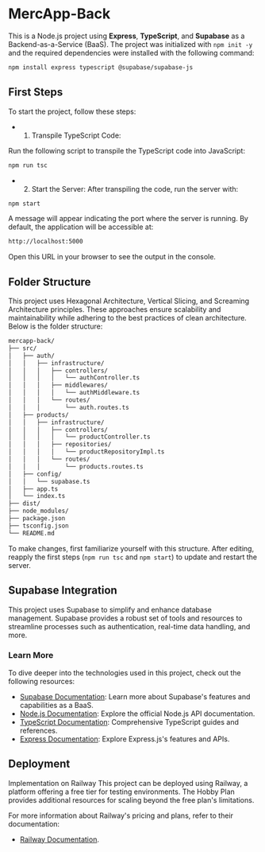 # MercApp-Back

This is a Node.js project using **Express**, **TypeScript**, and **Supabase** as a Backend-as-a-Service (BaaS). The project was initialized with `npm init -y` and the required dependencies were installed with the following command:

```bash
npm install express typescript @supabase/supabase-js
```

## First Steps

To start the project, follow these steps:

- 1. Transpile TypeScript Code:

Run the following script to transpile the TypeScript code into JavaScript:

```bash
npm run tsc
```

- 2. Start the Server:
     After transpiling the code, run the server with:

```bash
npm start
```

A message will appear indicating the port where the server is running. By default, the application will be accessible at:

```bash
http://localhost:5000
```

Open this URL in your browser to see the output in the console.

## Folder Structure

This project uses Hexagonal Architecture, Vertical Slicing, and Screaming Architecture principles. These approaches ensure scalability and maintainability while adhering to the best practices of clean architecture. Below is the folder structure:

```bash
mercapp-back/
├── src/
│   ├── auth/
│   │   ├── infrastructure/
│   │   │   ├── controllers/
│   │   │   │   └── authController.ts
│   │   │   ├── middlewares/
│   │   │   │   └── authMiddleware.ts
│   │   │   └── routes/
│   │   │       └── auth.routes.ts
│   ├── products/
│   │   ├── infrastructure/
│   │   │   ├── controllers/
│   │   │   │   └── productController.ts
│   │   │   ├── repositories/
│   │   │   │   └── productRepositoryImpl.ts
│   │   │   └── routes/
│   │   │       └── products.routes.ts
│   ├── config/
│   │   └── supabase.ts
│   ├── app.ts
│   └── index.ts
├── dist/
├── node_modules/
├── package.json
├── tsconfig.json
└── README.md
```

To make changes, first familiarize yourself with this structure. After editing, reapply the first steps (`npm run tsc` and `npm start`) to update and restart the server.

## Supabase Integration

This project uses Supabase to simplify and enhance database management. Supabase provides a robust set of tools and resources to streamline processes such as authentication, real-time data handling, and more.

### Learn More

To dive deeper into the technologies used in this project, check out the following resources:

- [Supabase Documentation](https://supabase.com/docs): Learn more about Supabase's features and capabilities as a BaaS.
- [Node.js Documentation](https://nodejs.org/docs/latest/api/documentation.html): Explore the official Node.js API documentation.
- [TypeScript Documentation](https://www.typescriptlang.org/docs/): Comprehensive TypeScript guides and references.
- [Express Documentation](https://expressjs.com/en/guide/routing.html): Explore Express.js's features and APIs.

## Deployment

Implementation on Railway
This project can be deployed using Railway, a platform offering a free tier for testing environments. The Hobby Plan provides additional resources for scaling beyond the free plan's limitations.

For more information about Railway's pricing and plans, refer to their documentation:

- [Railway Documentation](https://docs.railway.com/reference/pricing/free-trial).
